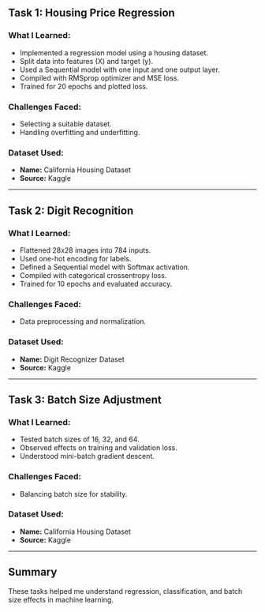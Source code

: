 ## Task 1: Housing Price Regression

### What I Learned:
- Implemented a regression model using a housing dataset.
- Split data into features (X) and target (y).
- Used a Sequential model with one input and one output layer.
- Compiled with RMSprop optimizer and MSE loss.
- Trained for 20 epochs and plotted loss.

### Challenges Faced:
- Selecting a suitable dataset.
- Handling overfitting and underfitting.

### Dataset Used:
- **Name:** California Housing Dataset
- **Source:** Kaggle

---

## Task 2: Digit Recognition

### What I Learned:
- Flattened 28x28 images into 784 inputs.
- Used one-hot encoding for labels.
- Defined a Sequential model with Softmax activation.
- Compiled with categorical crossentropy loss.
- Trained for 10 epochs and evaluated accuracy.

### Challenges Faced:
- Data preprocessing and normalization.

### Dataset Used:
- **Name:** Digit Recognizer Dataset
- **Source:** Kaggle

---

## Task 3: Batch Size Adjustment

### What I Learned:
- Tested batch sizes of 16, 32, and 64.
- Observed effects on training and validation loss.
- Understood mini-batch gradient descent.

### Challenges Faced:
- Balancing batch size for stability.

### Dataset Used:
- **Name:** California Housing Dataset
- **Source:** Kaggle

---

## Summary
These tasks helped me understand regression, classification, and batch size effects in machine learning.
